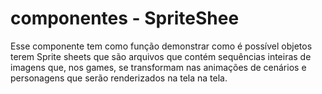 <h1>componentes - SpriteShee</h1>

Esse componente tem como função demonstrar como é possível
objetos terem Sprite sheets que são arquivos que contém sequências
inteiras de imagens que, nos games, se transformam nas animações
de cenários e personagens que serão renderizados na tela na tela.